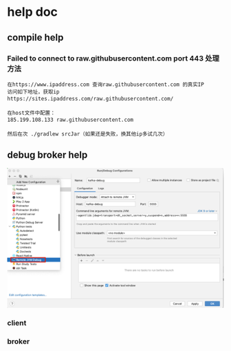 # help doc


## compile help

### Failed to connect to raw.githubusercontent.com port 443 处理方法
``` 
在https://www.ipaddress.com 查询raw.githubusercontent.com 的真实IP
访问如下地址，获取ip   
https://sites.ipaddress.com/raw.githubusercontent.com/    

在host文件中配置：
185.199.108.133 raw.githubusercontent.com

然后在次 ./gradlew srcJar（如果还是失败，换其他ip多试几次）
```


## debug broker help
![img.png](img/debug-broker.png)

### client

### broker

